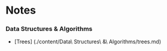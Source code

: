 # Notes

### Data Structures & Algorithms

- [Trees] (./content/Data\ Structures\ \&\ Algorithms/trees.md)